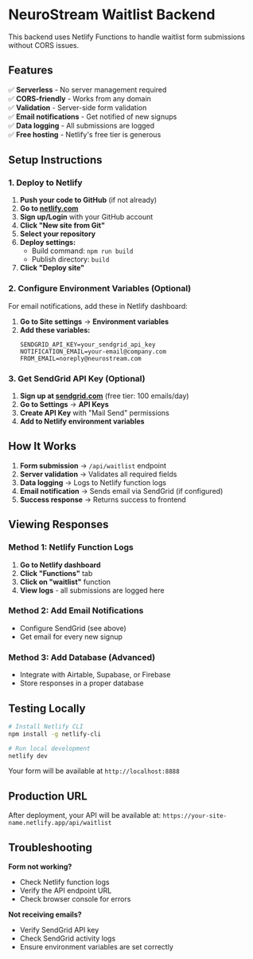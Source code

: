 # NeuroStream Waitlist Backend

This backend uses Netlify Functions to handle waitlist form submissions without CORS issues.

## Features

✅ **Serverless** - No server management required  
✅ **CORS-friendly** - Works from any domain  
✅ **Validation** - Server-side form validation  
✅ **Email notifications** - Get notified of new signups  
✅ **Data logging** - All submissions are logged  
✅ **Free hosting** - Netlify's free tier is generous  

## Setup Instructions

### 1. Deploy to Netlify

1. **Push your code to GitHub** (if not already)
2. **Go to [netlify.com](https://netlify.com)**
3. **Sign up/Login** with your GitHub account
4. **Click "New site from Git"**
5. **Select your repository**
6. **Deploy settings:**
   - Build command: `npm run build`
   - Publish directory: `build`
7. **Click "Deploy site"**

### 2. Configure Environment Variables (Optional)

For email notifications, add these in Netlify dashboard:

1. **Go to Site settings** → **Environment variables**
2. **Add these variables:**
   ```
   SENDGRID_API_KEY=your_sendgrid_api_key
   NOTIFICATION_EMAIL=your-email@company.com
   FROM_EMAIL=noreply@neurostream.com
   ```

### 3. Get SendGrid API Key (Optional)

1. **Sign up at [sendgrid.com](https://sendgrid.com)** (free tier: 100 emails/day)
2. **Go to Settings** → **API Keys**
3. **Create API Key** with "Mail Send" permissions
4. **Add to Netlify environment variables**

## How It Works

1. **Form submission** → `/api/waitlist` endpoint
2. **Server validation** → Validates all required fields
3. **Data logging** → Logs to Netlify function logs
4. **Email notification** → Sends email via SendGrid (if configured)
5. **Success response** → Returns success to frontend

## Viewing Responses

### Method 1: Netlify Function Logs
1. **Go to Netlify dashboard**
2. **Click "Functions"** tab
3. **Click on "waitlist"** function
4. **View logs** - all submissions are logged here

### Method 2: Add Email Notifications
- Configure SendGrid (see above)
- Get email for every new signup

### Method 3: Add Database (Advanced)
- Integrate with Airtable, Supabase, or Firebase
- Store responses in a proper database

## Testing Locally

```bash
# Install Netlify CLI
npm install -g netlify-cli

# Run local development
netlify dev
```

Your form will be available at `http://localhost:8888`

## Production URL

After deployment, your API will be available at:
`https://your-site-name.netlify.app/api/waitlist`

## Troubleshooting

**Form not working?**
- Check Netlify function logs
- Verify the API endpoint URL
- Check browser console for errors

**Not receiving emails?**
- Verify SendGrid API key
- Check SendGrid activity logs
- Ensure environment variables are set correctly 